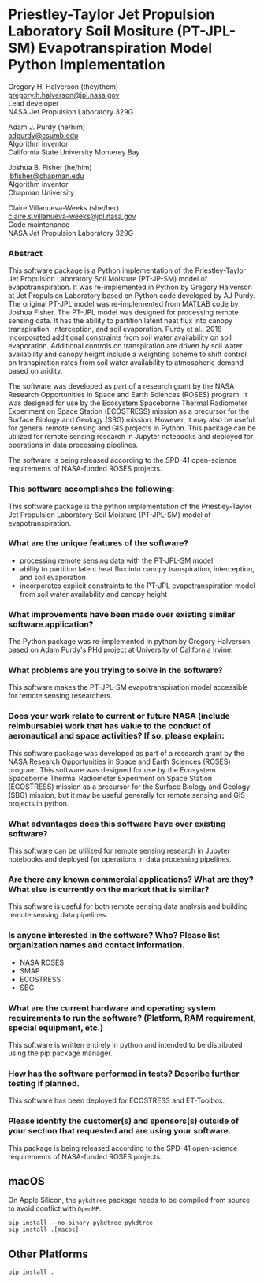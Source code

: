 # Priestley-Taylor Jet Propulsion Laboratory Soil Mositure (PT-JPL-SM) Evapotranspiration Model Python Implementation
 
Gregory H. Halverson (they/them)<br>
[gregory.h.halverson@jpl.nasa.gov](mailto:gregory.h.halverson@jpl.nasa.gov)<br>
Lead developer<br>
NASA Jet Propulsion Laboratory 329G

Adam J. Purdy (he/him)<br>
[adpurdy@csumb.edu](mailto:adpurdy@csumb.edu)<br>
Algorithm inventor<br>
California State University Monterey Bay

Joshua B. Fisher (he/him)<br>
[jbfisher@chapman.edu](mailto:jbfisher@chapman.edu)<br>
Algorithm inventor<br>
Chapman University
 
Claire Villanueva-Weeks (she/her)<br>
[claire.s.villanueva-weeks@jpl.nasa.gov](mailto:claire.s.villanueva-weeks@jpl.nasa.gov)<br>
Code maintenance<br>
NASA Jet Propulsion Laboratory 329G
 
### Abstract
 
This software package is a Python implementation of the Priestley-Taylor Jet Propulsion Laboratory Soil Moisture (PT-JP-SM) model of evapotranspiration. It was re-implemented in Python by Gregory Halverson at Jet Propulsion Laboratory based on Python code developed by AJ Purdy. The original PT-JPL model was re-implemented from MATLAB code by Joshua Fisher. The PT-JPL model was designed for processing remote sensing data. It has the ability to partition latent heat flux into canopy transpiration, interception, and soil evaporation. Purdy et al., 2018 incorporated additional constraints from soil water availability on soil evaporation. Additional controls on transpiration are driven by soil water availability and canopy height include a weighting scheme to shift control on transpiration rates from soil water availability to atmospheric demand based on aridity.
 
The software was developed as part of a research grant by the NASA Research Opportunities in Space and Earth Sciences (ROSES) program. It was designed for use by the Ecosystem Spaceborne Thermal Radiometer Experiment on Space Station (ECOSTRESS) mission as a precursor for the Surface Biology and Geology (SBG) mission. However, it may also be useful for general remote sensing and GIS projects in Python. This package can be utilized for remote sensing research in Jupyter notebooks and deployed for operations in data processing pipelines.
 
The software is being released according to the SPD-41 open-science requirements of NASA-funded ROSES projects.
 
### This software accomplishes the following:
 
This software package is the python implementation of the Priestley-Taylor Jet Propulsion Laboratory Soil Moisture (PT-JPL-SM) model of evapotranspiration.
 
### What are the unique features of the software?
 
- processing remote sensing data with the PT-JPL-SM model
- ability to partition latent heat flux into canopy transpiration, interception, and soil evaporation
- incorporates explicit constraints to the PT-JPL evapotranspiration model from soil water availability and canopy height
 
### What improvements have been made over existing similar software application?
 
The Python package was re-implemented in python by Gregory Halverson based on Adam Purdy's PHd project at University of California Irvine.
 
### What problems are you trying to solve in the software?
 
This software makes the PT-JPL-SM evapotranspiration model accessible for remote sensing researchers.
 
### Does your work relate to current or future NASA (include reimbursable) work that has value to the conduct of aeronautical and space activities?  If so, please explain:
 
This software package was developed as part of a research grant by the NASA Research Opportunities in Space and Earth Sciences (ROSES) program. This software was designed for use by the Ecosystem Spaceborne Thermal Radiometer Experiment on Space Station (ECOSTRESS) mission as a precursor for the Surface Biology and Geology (SBG) mission, but it may be useful generally for remote sensing and GIS projects in python.
 
### What advantages does this software have over existing software?
 
This software can be utilized for remote sensing research in Jupyter notebooks and deployed for operations in data processing pipelines.
 
### Are there any known commercial applications? What are they? What else is currently on the market that is similar?
 
This software is useful for both remote sensing data analysis and building remote sensing data pipelines.
 
### Is anyone interested in the software? Who? Please list organization names and contact information.
 
- NASA ROSES
- SMAP 
- ECOSTRESS
- SBG
 
### What are the current hardware and operating system requirements to run the software? (Platform, RAM requirement, special equipment, etc.)
 
This software is written entirely in python and intended to be distributed using the pip package manager.
 
### How has the software performed in tests? Describe further testing if planned.
 
This software has been deployed for ECOSTRESS and ET-Toolbox.
 
### Please identify the customer(s) and sponsors(s) outside of your section that requested and are using your software. 
 
This package is being released according to the SPD-41 open-science requirements of NASA-funded ROSES projects.
 
## macOS
 
On Apple Silicon, the `pykdtree` package needs to be compiled from source to avoid conflict with `OpenMP`.
 
```
pip install --no-binary pykdtree pykdtree
pip install .[macos]
```
 
## Other Platforms
```
pip install .
```
